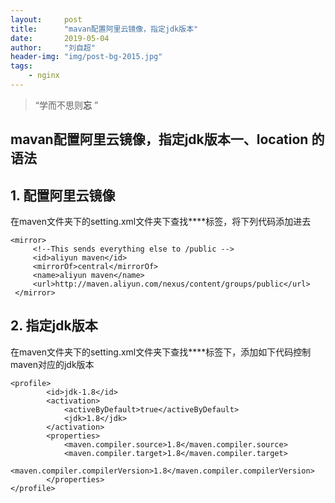 ```yaml
---
layout:     post
title:      "mavan配置阿里云镜像，指定jdk版本"
date:       2019-05-04
author:     "刘自超"
header-img: "img/post-bg-2015.jpg"
tags:
    - nginx
---
```


> “学而不思则**忘** ”



## mavan配置阿里云镜像，指定jdk版本一、location 的语法
## 1. 配置阿里云镜像

在maven文件夹下的setting.xml文件夹下查找**<mirrors>**标签，将下列代码添加进去

```
<mirror>
     <!--This sends everything else to /public -->
     <id>aliyun maven</id>
     <mirrorOf>central</mirrorOf>
     <name>aliyun maven</name>
     <url>http://maven.aliyun.com/nexus/content/groups/public</url>
 </mirror>
```

## 2. 指定jdk版本

在maven文件夹下的setting.xml文件夹下查找**<profiles>**标签下，添加如下代码控制maven对应的jdk版本

```
<profile>   
        <id>jdk-1.8</id>   
        <activation>   
            <activeByDefault>true</activeByDefault>   
            <jdk>1.8</jdk>   
        </activation>   
        <properties>   
            <maven.compiler.source>1.8</maven.compiler.source>   
            <maven.compiler.target>1.8</maven.compiler.target>   
            <maven.compiler.compilerVersion>1.8</maven.compiler.compilerVersion>   
        </properties>   
</profile>
```